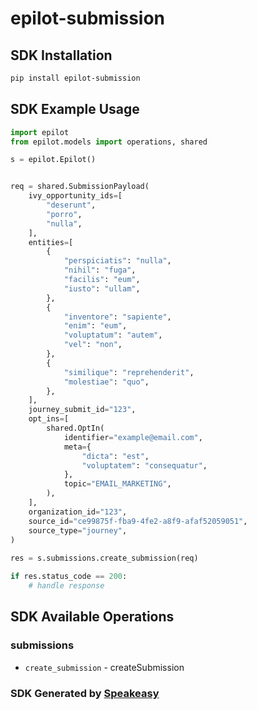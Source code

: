 # epilot-submission

<!-- Start SDK Installation -->
## SDK Installation

```bash
pip install epilot-submission
```
<!-- End SDK Installation -->

## SDK Example Usage
<!-- Start SDK Example Usage -->
```python
import epilot
from epilot.models import operations, shared

s = epilot.Epilot()


req = shared.SubmissionPayload(
    ivy_opportunity_ids=[
        "deserunt",
        "porro",
        "nulla",
    ],
    entities=[
        {
            "perspiciatis": "nulla",
            "nihil": "fuga",
            "facilis": "eum",
            "iusto": "ullam",
        },
        {
            "inventore": "sapiente",
            "enim": "eum",
            "voluptatum": "autem",
            "vel": "non",
        },
        {
            "similique": "reprehenderit",
            "molestiae": "quo",
        },
    ],
    journey_submit_id="123",
    opt_ins=[
        shared.OptIn(
            identifier="example@email.com",
            meta={
                "dicta": "est",
                "voluptatem": "consequatur",
            },
            topic="EMAIL_MARKETING",
        ),
    ],
    organization_id="123",
    source_id="ce99875f-fba9-4fe2-a8f9-afaf52059051",
    source_type="journey",
)
    
res = s.submissions.create_submission(req)

if res.status_code == 200:
    # handle response
```
<!-- End SDK Example Usage -->

<!-- Start SDK Available Operations -->
## SDK Available Operations


### submissions

* `create_submission` - createSubmission
<!-- End SDK Available Operations -->

### SDK Generated by [Speakeasy](https://docs.speakeasyapi.dev/docs/using-speakeasy/client-sdks)
